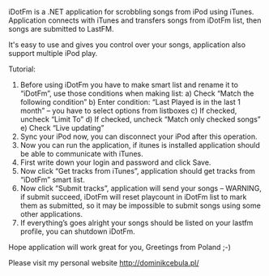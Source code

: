 iDotFm is a .NET application for scrobbling songs from iPod using iTunes. Application connects with iTunes and transfers songs from iDotFm list, then songs are submitted to LastFM.

It's easy to use and gives you control over your songs, application also support multiple iPod play.

Tutorial:
1. Before using iDotFm you have to make smart list and rename it to “iDotFm”, use those conditions when making list:
a) Check “Match the following condition”
b) Enter condition: “Last Played is in the last 1 month” – you have to select options from listboxes
c) If checked, uncheck “Limit To”
d) If checked, uncheck “Match only checked songs”
e) Check “Live updating”
2. Sync your iPod now, you can disconnect your iPod after this operation.
3. Now you can run the application, if itunes is installed application should be able to communicate with iTunes.
4. First write down your login and password and click Save.
5. Now click “Get tracks from iTunes”, application should get tracks from “iDotFm” smart list.
6. Now click “Submit tracks”, application will send your songs – WARNING, if submit succeed, iDotFm will reset playcount in iDotFm list to mark them as submitted, so it may be impossible to submit songs using some other applications.
7. If everything’s goes alright your songs should be listed on your lastfm profile, you can shutdown iDotFm.



Hope application will work great for you,
Greetings from Poland ;-)

Please visit my personal website http://dominikcebula.pl/
